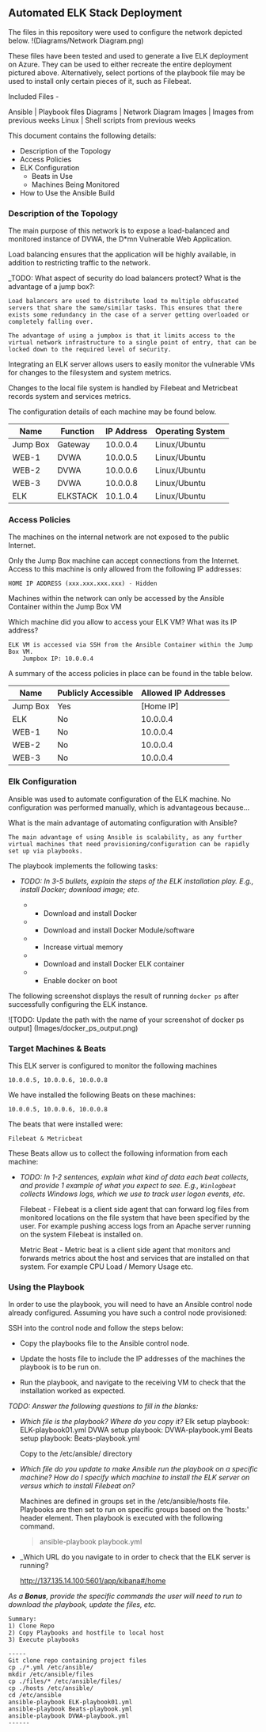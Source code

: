 ## Automated ELK Stack Deployment

The files in this repository were used to configure the network depicted below.
!(Diagrams/Network Diagram.png)

These files have been tested and used to generate a live ELK deployment on Azure. They can be used to either recreate the entire deployment pictured above. Alternatively, select portions of the playbook file may be used to install only certain pieces of it, such as Filebeat.

Included Files -

Ansible  | Playbook files
Diagrams | Network Diagram
Images   | Images from previous weeks
Linux    | Shell scripts from previous weeks


This document contains the following details:

- Description of the Topology
- Access Policies
- ELK Configuration
  - Beats in Use
  - Machines Being Monitored
- How to Use the Ansible Build


### Description of the Topology

The main purpose of this network is to expose a load-balanced and monitored instance of DVWA, the D*mn Vulnerable Web Application.

Load balancing ensures that the application will be highly available, in addition to restricting traffic to the network.

_TODO: What aspect of security do load balancers protect? What is the advantage of a jump box?:

	Load balancers are used to distribute load to multiple obfuscated servers that share the same/similar tasks. This ensures that there exists some redundancy in the case of a server getting overloaded or completely falling over. 

	The advantage of using a jumpbox is that it limits access to the virtual network infrastructure to a single point of entry, that can be locked down to the required level of security. 

Integrating an ELK server allows users to easily monitor the vulnerable VMs for changes to the filesystem and system metrics.

Changes to the local file system is handled by Filebeat and Metricbeat records system and services metrics.  

The configuration details of each machine may be found below.

| Name     | Function | IP Address | Operating System |
|----------|----------|------------|------------------|
| Jump Box | Gateway  | 10.0.0.4   | Linux/Ubuntu     |
| WEB-1    | DVWA     | 10.0.0.5   | Linux/Ubuntu     |
| WEB-2    | DVWA     | 10.0.0.6   | Linux/Ubuntu     |
| WEB-3    | DVWA     | 10.0.0.8   | Linux/Ubuntu     |
| ELK      | ELKSTACK | 10.1.0.4   | Linux/Ubuntu     |

### Access Policies

The machines on the internal network are not exposed to the public Internet. 

Only the Jump Box machine can accept connections from the Internet. Access to this machine is only allowed from the following IP addresses: 
	
	HOME IP ADDRESS (xxx.xxx.xxx.xxx) - Hidden	

Machines within the network can only be accessed by the Ansible Container within the Jump Box VM

Which machine did you allow to access your ELK VM? What was its IP address?

	ELK VM is accessed via SSH from the Ansible Container within the Jump Box VM.
		Jumpbox IP: 10.0.0.4

A summary of the access policies in place can be found in the table below.

| Name     | Publicly Accessible | Allowed IP Addresses |
|----------|---------------------|----------------------|
| Jump Box | Yes                 | [Home IP]            |
| ELK      | No                  | 10.0.0.4             |
| WEB-1    | No                  | 10.0.0.4             |
| WEB-2    | No                  | 10.0.0.4             |
| WEB-3    | No                  | 10.0.0.4             |

### Elk Configuration

Ansible was used to automate configuration of the ELK machine. No configuration was performed manually, which is advantageous because...

What is the main advantage of automating configuration with Ansible?

	The main advantage of using Ansible is scalability, as any further virtual machines that need provisioning/configuration can be rapidly set up via playbooks. 

The playbook implements the following tasks:
- _TODO: In 3-5 bullets, explain the steps of the ELK installation play. E.g., install Docker; download image; etc._
	
	* - Download and install Docker
	* - Download and install Docker Module/software
	* - Increase virtual memory
	* - Download and install Docker ELK container
	* - Enable docker on boot

The following screenshot displays the result of running `docker ps` after successfully configuring the ELK instance.

![TODO: Update the path with the name of your screenshot of docker ps output]
	(Images/docker_ps_output.png)

### Target Machines & Beats
This ELK server is configured to monitor the following machines

	10.0.0.5, 10.0.0.6, 10.0.0.8


We have installed the following Beats on these machines:

	10.0.0.5, 10.0.0.6, 10.0.0.8


The beats that were installed were:
	
	Filebeat & Metricbeat

These Beats allow us to collect the following information from each machine:
- _TODO: In 1-2 sentences, explain what kind of data each beat collects, and provide 1 example of what you expect to see. E.g., `Winlogbeat` collects Windows logs, which we use to track user logon events, etc._
	
	Filebeat - Filebeat is a client side agent that can forward log files from monitored locations on the file system that have been specified by the user. For example pushing access logs from an Apache server running on the system Filebeat is installed on. 

	Metric Beat - Metric beat is a client side agent that monitors and forwards metrics about the host and services that are installed on that system. For example CPU Load / Memory Usage etc. 

### Using the Playbook
In order to use the playbook, you will need to have an Ansible control node already configured. Assuming you have such a control node provisioned: 

SSH into the control node and follow the steps below:

- Copy the playbooks file to the Ansible control node.

- Update the hosts file to include the IP addresses of the machines the playbook is to be run on. 

- Run the playbook, and navigate to the receiving VM to check that the installation worked as expected.

_TODO: Answer the following questions to fill in the blanks:_

- _Which file is the playbook? Where do you copy it?_
	Elk setup playbook: ELK-playbook01.yml 
	DVWA setup playbook: DVWA-playbook.yml
	Beats setup playbook: Beats-playbook.yml

	Copy to the /etc/ansible/ directory

- _Which file do you update to make Ansible run the playbook on a specific machine? How do I specify which machine to install the ELK server on versus which to install Filebeat on?_

	Machines are defined in groups set in the /etc/ansible/hosts file. Playbooks are then set to run on specific groups based on the 'hosts:' header element. Then playbook is executed with the following command.

	>	ansible-playbook playbook.yml 


- _Which URL do you navigate to in order to check that the ELK server is running?
	
	http://137.135.14.100:5601/app/kibana#/home

_As a **Bonus**, provide the specific commands the user will need to run to download the playbook, update the files, etc._

	Summary: 
	1) Clone Repo
	2) Copy Playbooks and hostfile to local host
 	3) Execute playbooks

	-----
	Git clone repo containing project files
	cp ./*.yml /etc/ansible/
	mkdir /etc/ansible/files
	cp ./files/* /etc/ansible/files/
	cp ./hosts /etc/ansible/
	cd /etc/ansible
	ansible-playbook ELK-playbook01.yml
	ansible-playbook Beats-playbook.yml
	ansible-playbook DVWA-playbook.yml
	------
